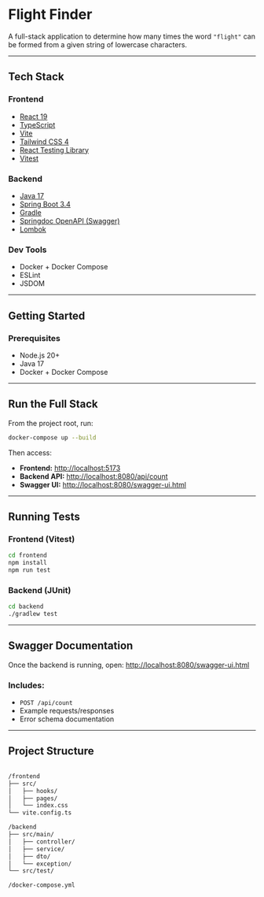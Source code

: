 # Flight Finder

A full-stack application to determine how many times the word `"flight"` can be formed from a given string of lowercase characters.

---

## Tech Stack

### Frontend

- [React 19](https://react.dev/)
- [TypeScript](https://www.typescriptlang.org/)
- [Vite](https://vitejs.dev/)
- [Tailwind CSS 4](https://tailwindcss.com/)
- [React Testing Library](https://testing-library.com/)
- [Vitest](https://vitest.dev/)

### Backend

- [Java 17](https://adoptium.net/)
- [Spring Boot 3.4](https://spring.io/projects/spring-boot)
- [Gradle](https://gradle.org/)
- [Springdoc OpenAPI (Swagger)](https://springdoc.org/)
- [Lombok](https://projectlombok.org/)

### Dev Tools

- Docker + Docker Compose
- ESLint
- JSDOM

---

## Getting Started

### Prerequisites

- Node.js 20+
- Java 17
- Docker + Docker Compose

---

## Run the Full Stack

From the project root, run:

```bash
docker-compose up --build
```

Then access:

- **Frontend:** [http://localhost:5173](http://localhost:5173)
- **Backend API:** [http://localhost:8080/api/count](http://localhost:8080/api/count)
- **Swagger UI:** [http://localhost:8080/swagger-ui.html](http://localhost:8080/swagger-ui.html)

---

## Running Tests

### Frontend (Vitest)

```bash
cd frontend
npm install
npm run test
```

### Backend (JUnit)

```bash
cd backend
./gradlew test
```

---

## Swagger Documentation

Once the backend is running, open:
[http://localhost:8080/swagger-ui.html](http://localhost:8080/swagger-ui.html)

### Includes:

- `POST /api/count`
- Example requests/responses
- Error schema documentation

---

## Project Structure

```bash

/frontend
├── src/
│   ├── hooks/
│   ├── pages/
│   └── index.css
└── vite.config.ts

/backend
├── src/main/
│   ├── controller/
│   ├── service/
│   ├── dto/
│   └── exception/
└── src/test/

/docker-compose.yml

```
